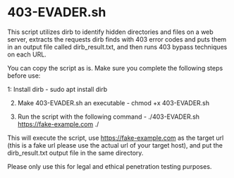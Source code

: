 # 403-EVADER.sh
This script utilizes dirb to identify hidden directories and files on a web server, extracts the requests dirb finds with 403 error codes and puts them in an output file called dirb_result.txt, and then runs 403 bypass techniques on each URL.

You can copy the script as is. Make sure you complete the following steps before use:

1: Install dirb - sudo apt install dirb

2. Make 403-EVADER.sh an executable - chmod +x 403-EVADER.sh

3. Run the script with the following command - ./403-EVADER.sh https://fake-example.com ./

This will execute the script, use https://fake-example.com as the target url (this is a fake url please use the actual url of your target host), and put the dirb_result.txt output file in the same directory.

Please only use this for legal and ethical penetration testing purposes.
